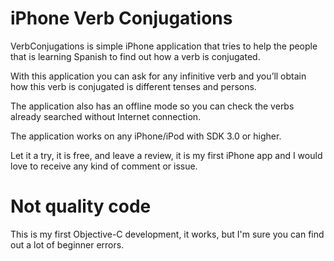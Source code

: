 # iPhone Verb Conjugations

VerbConjugations is simple iPhone application that tries to help the people that is learning Spanish to find out how a verb is conjugated.

With this application you can ask for any infinitive verb and you’ll obtain how this verb is conjugated is different tenses and persons.

The application also has an offline mode so you can check the verbs already searched without Internet connection.

The application works on any iPhone/iPod with SDK 3.0 or higher.

Let it a try, it is free, and leave a review, it is my first iPhone app and I would love to receive any kind of comment or issue.

# Not quality code

This is my first Objective-C development, it works, but I'm sure you can find out a lot of beginner errors.
